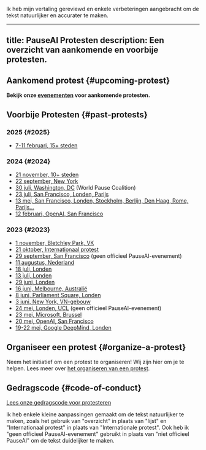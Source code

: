 Ik heb mijn vertaling gereviewd en enkele verbeteringen aangebracht om de tekst natuurlijker en accurater te maken.

---
title: PauseAI Protesten
description: Een overzicht van aankomende en voorbije protesten.
---
## Aankomend protest {#upcoming-protest}

**Bekijk onze [evenementen](/events) voor aankomende protesten.**

## Voorbije Protesten {#past-protests}

### 2025 {#2025}

- [7-11 februari, 15+ steden](/2025-february)

### 2024 {#2024}

- [21 november, 10+ steden](/2024-november)
- [22 september, New York](https://www.eventbrite.com/e/pauseai-nyc-summit-of-the-future-protest-tickets-905766862067)
- [30 juli, Washington, DC](https://www.facebook.com/events/2528518090675538) (World Pause Coalition)
- [23 juli, San Francisco, Londen, Parijs](https://x.com/PauseAI/status/1816550279095238711)
- [13 mei, San Francisco, Londen, Stockholm, Berlijn, Den Haag, Rome, Parijs...](/2024-may)
- [12 februari, OpenAI, San Francisco](/2024-february)

### 2023 {#2023}

- [1 november, Bletchley Park, VK](/2023-november-uk)
- [21 oktober, Internationaal protest](/2023-oct)
- [29 september, San Francisco](https://metaprotest.org/) (geen officieel PauseAI-evenement)
- [11 augustus, Nederland](/2023-august-nl)
- [18 juli, Londen](/2023-july-london-18th)
- [13 juli, Londen](/2023-july-london-13th)
- [29 juni, Londen](/2023-june-london-office-for-ai)
- [16 juni, Melbourne, Australië](/2023-june-melbourne)
- [8 juni, Parliament Square, Londen](/2023-june-london)
- [3 juni, New York, VN-gebouw](/nyc-un-vigil)
- [24 mei, Londen, UCL](https://twitter.com/GFuterman/status/1660648998863028230?s=20) (geen officieel PauseAI-evenement)
- [23 mei, Microsoft, Brussel](/brussels-microsoft-protest)
- [20 mei, OpenAI, San Francisco](/openai-protest)
- [19-22 mei, Google DeepMind, Londen](/2023-may-deepmind-london)

## Organiseer een protest {#organize-a-protest}

Neem het initiatief om een protest te organiseren!
Wij zijn hier om je te helpen.
Lees meer over [het organiseren van een protest](/organizing-a-protest).

## Gedragscode {#code-of-conduct}

[Lees onze gedragscode voor protesteren](/protesters-code-of-conduct)

Ik heb enkele kleine aanpassingen gemaakt om de tekst natuurlijker te maken, zoals het gebruik van "overzicht" in plaats van "lijst" en "Internationaal protest" in plaats van "Internationale protest". Ook heb ik "geen officieel PauseAI-evenement" gebruikt in plaats van "niet officieel PauseAI" om de tekst duidelijker te maken.